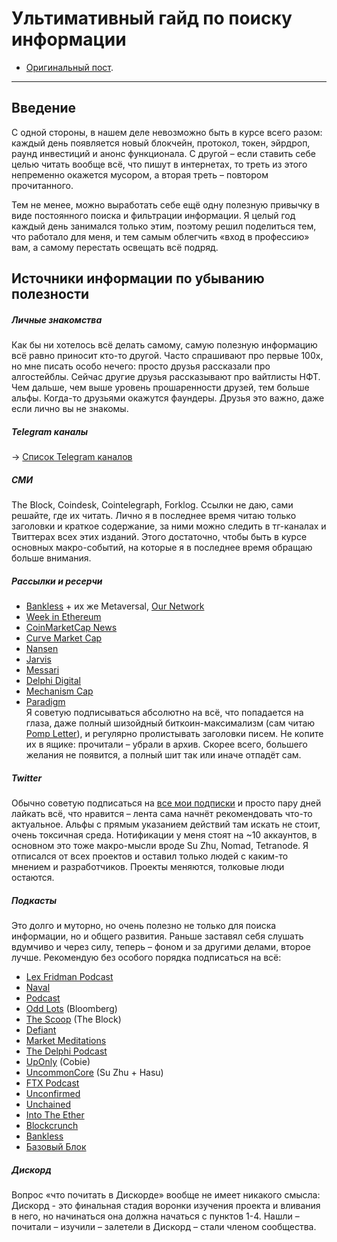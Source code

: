 # Ультимативный гайд по поиску информации
- [Оригинальный пост](https://t.me/newcryptoshit/539).
---

## Введение
С одной стороны, в нашем деле невозможно быть в курсе всего разом: каждый день появляется новый блокчейн, протокол, токен, эйрдроп, раунд инвестиций и анонс функционала. С другой – если ставить себе целью читать вообще всё, что пишут в интернетах, то треть из этого непременно окажется мусором, а вторая треть – повтором прочитанного. 

Тем не менее, можно выработать себе ещё одну полезную привычку в виде постоянного поиска и фильтрации информации. Я целый год каждый день занимался только этим, поэтому решил поделиться тем, что работало для меня, и тем самым облегчить «вход в профессию» вам, а самому перестать освещать всё подряд.   

##  Источники информации по убыванию полезности

##### Личные знакомства
Как бы ни хотелось всё делать самому, самую полезную информацию всё равно приносит кто-то другой. Часто спрашивают про первые 100х, но мне писать особо нечего: просто друзья рассказали про алгостейблы. Сейчас другие друзья рассказывают про вайтлисты НФТ. Чем дальше, чем выше уровень прошаренности друзей, тем больше альфы. Когда-то друзьями окажутся фаундеры. Друзья это важно, даже если лично вы не знакомы.

##### Telegram каналы
-> [Список Telegram каналов](../Списки/Список%20Telegram-каналов.md)

##### СМИ
The Block, Coindesk, Cointelegraph, Forklog. Ссылки не даю, сами решайте, где их читать. Лично я в последнее время читаю только заголовки и краткое содержание, за ними можно следить в тг-каналах и Твиттерах всех этих изданий. Этого достаточно, чтобы быть в курсе основных макро-событий, на которые я в последнее время обращаю больше внимания.

##### Рассылки и ресерчи
- [Bankless](https://newsletter.banklesshq.com/) + их же Metaversal, [Our Network](https://ournetwork.substack.com/)
- [Week in Ethereum](https://weekinethereum.substack.com/)
- [CoinMarketCap News](https://coinmarketcap.com/newsletter/)
- [Curve Market Cap](https://curve.substack.com/)
- [Nansen](https://www.nansen.ai/newsletter)
- [Jarvis](https://jarvislabs.substack.com/)
- [Messari](https://messari.io/newsletter)
- [Delphi Digital](https://www.delphidigital.io/#community)
- [Mechanism Cap](https://www.mechanism.capital/)
- [Paradigm](https://www.paradigm.xyz/writing/)
<br>Я советую подписываться абсолютно на всё, что попадается на глаза, даже полный шизойдный биткоин-максимализм (сам читаю [Pomp Letter](https://pomp.substack.com/)), и регулярно пролистывать заголовки писем. Не копите их в ящике: прочитали – убрали в архив. Скорее всего, большего желания не появится, а полный шит так или иначе отпадёт сам.

##### Twitter
Обычно советую подписаться на [все мои подписки](http://twitter.com/sashatsereteli) и просто пару дней лайкать всё, что нравится – лента сама начнёт рекомендовать что-то актуальное. Альфы с прямым указанием действий там искать не стоит, очень токсичная среда. Нотификации у меня стоят на ~10 аккаунтов, в основном это тоже макро-мысли вроде Su Zhu, Nomad, Tetranode. Я отписался от всех проектов и оставил только людей с каким-то мнением и разработчиков. Проекты меняются, толковые люди остаются. 

##### Подкасты
Это долго и муторно, но очень полезно не только для поиска информации, но и общего развития. Раньше заставял себя слушать вдумчиво и через силу, теперь – фоном и за другими делами, второе лучше. Рекомендую без особого порядка подписаться на всё: 
- [Lex Fridman Podcast](https://podcasts.apple.com/ru/podcast/lex-fridman-podcast/id1434243584)
- [Naval](https://podcasts.apple.com/ru/podcast/naval/id1454097755)
- [Podcast](https://podcasts.apple.com/ru/podcast/naval/id1454097755)
- [Odd Lots](https://podcasts.apple.com/ru/podcast/odd-lots/id1056200096) (Bloomberg)
- [The Scoop](https://podcasts.apple.com/ru/podcast/the-scoop/id1460134454) (The Block)
- [Defiant](https://podcasts.apple.com/ru/podcast/the-defiant/id1512654905)
- [Market Meditations](https://podcasts.apple.com/ru/podcast/market-meditations/id1528559615)
- [The Delphi Podcast](https://podcasts.apple.com/ru/podcast/the-delphi-podcast/id1438148082)
- [UpOnly](https://podcasts.apple.com/ru/podcast/uponly-with-cobie-ledger/id1554387610) (Cobie)
- [UncommonCore](https://podcasts.apple.com/ru/podcast/uncommon-core/id1517659188) (Su Zhu + Hasu)
- [FTX Podcast](https://podcasts.apple.com/ru/podcast/the-ftx-podcast-builders-and-innovators-in/id1518314108)
- [Unconfirmed](https://podcasts.apple.com/ru/podcast/unconfirmed/id1347049808)
- [Unchained](https://podcasts.apple.com/ru/podcast/unchained/id1123922160)
- [Into The Ether](https://podcasts.apple.com/ru/podcast/into-the-ether/id1443920565)
- [Blockcrunch](https://podcasts.apple.com/ru/podcast/blockcrunch-the-crypto-investor-podcast-project/id1350649166)
- [Bankless](https://podcasts.apple.com/ru/podcast/bankless/id1499409058)
- [Базовый Блок](https://podcasts.apple.com/ru/podcast/%D0%B1%D0%B0%D0%B7%D0%BE%D0%B2%D1%8B%D0%B9-%D0%B1%D0%BB%D0%BE%D0%BA-%D0%BF%D0%BE%D0%B4%D0%BA%D0%B0%D1%81%D1%82-%D0%BF%D1%80%D0%BE-%D0%B1%D0%BB%D0%BE%D0%BA%D1%87%D0%B5%D0%B9%D0%BD/id1289965366)

##### Дискорд 
Вопрос «что почитать в Дискорде» вообще не имеет никакого смысла: Дискорд - это финальная стадия воронки изучения проекта и вливания в него, но начинаться она должна начаться с пунктов 1-4. Нашли – почитали – изучили – залетели в Дискорд – стали членом сообщества.
